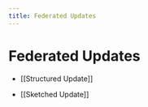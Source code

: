 ```yaml
---
title: Federated Updates
---
```


# Federated Updates
- [[Structured Update]] 

- [[Sketched Update]]

























